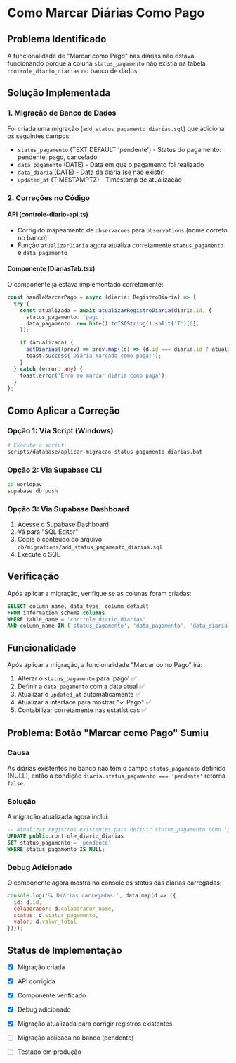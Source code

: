 # Como Marcar Diárias Como Pago

## Problema Identificado

A funcionalidade de "Marcar como Pago" nas diárias não estava funcionando porque a coluna `status_pagamento` não existia na tabela `controle_diario_diarias` no banco de dados.

## Solução Implementada

### 1. Migração de Banco de Dados

Foi criada uma migração (`add_status_pagamento_diarias.sql`) que adiciona os seguintes campos:

- `status_pagamento` (TEXT DEFAULT 'pendente') - Status do pagamento: pendente, pago, cancelado
- `data_pagamento` (DATE) - Data em que o pagamento foi realizado
- `data_diaria` (DATE) - Data da diária (se não existir)
- `updated_at` (TIMESTAMPTZ) - Timestamp de atualização

### 2. Correções no Código

#### API (controle-diario-api.ts)

- Corrigido mapeamento de `observacoes` para `observations` (nome correto no banco)
- Função `atualizarDiaria` agora atualiza corretamente `status_pagamento` e `data_pagamento`

#### Componente (DiariasTab.tsx)

O componente já estava implementado corretamente:

```typescript
const handleMarcarPago = async (diaria: RegistroDiaria) => {
  try {
    const atualizada = await atualizarRegistroDiaria(diaria.id, {
      status_pagamento: 'pago',
      data_pagamento: new Date().toISOString().split('T')[0],
    });

    if (atualizada) {
      setDiarias((prev) => prev.map((d) => (d.id === diaria.id ? atualizada : d)));
      toast.success('Diária marcada como paga!');
    }
  } catch (error: any) {
    toast.error('Erro ao marcar diária como paga');
  }
};
```

## Como Aplicar a Correção

### Opção 1: Via Script (Windows)

```bash
# Execute o script:
scripts/database/aplicar-migracao-status-pagamento-diarias.bat
```

### Opção 2: Via Supabase CLI

```bash
cd worldpav
supabase db push
```

### Opção 3: Via Supabase Dashboard

1. Acesse o Supabase Dashboard
2. Vá para "SQL Editor"
3. Copie o conteúdo do arquivo `db/migrations/add_status_pagamento_diarias.sql`
4. Execute o SQL

## Verificação

Após aplicar a migração, verifique se as colunas foram criadas:

```sql
SELECT column_name, data_type, column_default
FROM information_schema.columns
WHERE table_name = 'controle_diario_diarias'
AND column_name IN ('status_pagamento', 'data_pagamento', 'data_diaria', 'updated_at');
```

## Funcionalidade

Após aplicar a migração, a funcionalidade "Marcar como Pago" irá:

1. Alterar o `status_pagamento` para 'pago' ✅
2. Definir a `data_pagamento` com a data atual ✅
3. Atualizar o `updated_at` automaticamente ✅
4. Atualizar a interface para mostrar "✓ Pago" ✅
5. Contabilizar corretamente nas estatísticas ✅

## Problema: Botão "Marcar como Pago" Sumiu

### Causa
As diárias existentes no banco não têm o campo `status_pagamento` definido (NULL), então a condição `diaria.status_pagamento === 'pendente'` retorna `false`.

### Solução
A migração atualizada agora inclui:
```sql
-- Atualizar registros existentes para definir status_pagamento como 'pendente'
UPDATE public.controle_diario_diarias 
SET status_pagamento = 'pendente' 
WHERE status_pagamento IS NULL;
```

### Debug Adicionado
O componente agora mostra no console os status das diárias carregadas:
```javascript
console.log('🔍 Diárias carregadas:', data.map(d => ({ 
  id: d.id, 
  colaborador: d.colaborador_nome, 
  status: d.status_pagamento,
  valor: d.valor_total 
})));
```

## Status de Implementação

- [x] Migração criada
- [x] API corrigida
- [x] Componente verificado
- [x] Debug adicionado
- [x] Migração atualizada para corrigir registros existentes
- [ ] Migração aplicada no banco (pendente)
- [ ] Testado em produção

